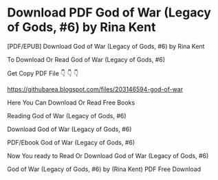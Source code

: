 # Download PDF God of War (Legacy of Gods, #6) by Rina Kent
[PDF/EPUB] Download God of War (Legacy of Gods, #6) by Rina Kent

To Download Or Read God of War (Legacy of Gods, #6)

Get Copy PDF File 👇 👇 👇

https://githubarea.blogspot.com/files/203146594-god-of-war

Here You Can Download Or Read Free Books

Reading God of War (Legacy of Gods, #6)

Download God of War (Legacy of Gods, #6)

PDF/Ebook God of War (Legacy of Gods, #6)

Now You ready to Read Or Download God of War (Legacy of Gods, #6)

God of War (Legacy of Gods, #6) by (Rina Kent) PDF Free Download
